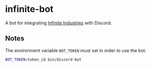# infinite-bot

A bot for integrating [Infinite Industries](https://infinite.industries) with Discord.

## Notes

The environment variable `BOT_TOKEN` must set in order to use the bot:
```sh
BOT_TOKEN=token_id bin/discord-bot
```
